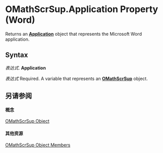 
# OMathScrSup.Application Property (Word)

Returns an  **[Application](d1cf6f8f-4e88-bf01-93b4-90a83f79cb44.md)** object that represents the Microsoft Word application.


## Syntax

 _表达式_. **Application**

 _表达式_ Required. A variable that represents an **[OMathScrSup](70adf652-d78c-4ca3-604f-57ca109e8109.md)** object.


## 另请参阅


#### 概念


[OMathScrSup Object](70adf652-d78c-4ca3-604f-57ca109e8109.md)
#### 其他资源


[OMathScrSup Object Members](http://msdn.microsoft.com/library/b510c335-ce5d-c951-ff1e-c9e02fe65374%28Office.15%29.aspx)